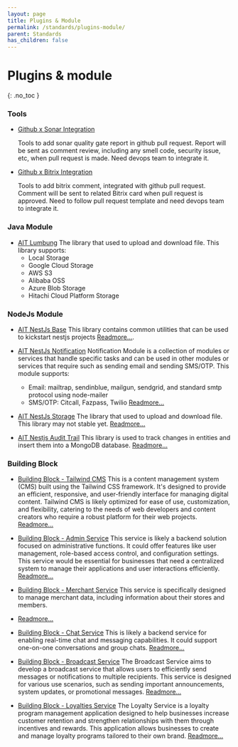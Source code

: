 ```yaml
---
layout: page
title: Plugins & Module
permalink: /standards/plugins-module/
parent: Standards
has_children: false
---
```


# Plugins & module
{: .no_toc }

### Tools
- [Github x Sonar Integration](https://github.com/PT-Akar-Inti-Teknologi/sonar_quality_gate_plugin)
  
  Tools to add sonar quality gate report in github pull request. Report will be sent as comment review, including any smell code, security issue, etc, when pull request is made. Need devops team to integrate it.

- [Github x Bitrix Integration](https://github.com/PT-Akar-Inti-Teknologi/ait_github_bitrix_plugin)

  Tools to add bitrix comment, integrated with github pull request. Comment will be sent to related Bitrix card when pull request is approved. Need to follow pull request template and need devops team to integrate it.

### Java Module
- [AIT Lumbung](https://github.com/PT-Akar-Inti-Teknologi/ait_lumbung_java_library)
  The library that used to upload and download file. This library supports: 
  - Local Storage
  - Google Cloud Storage
  - AWS S3
  - Alibaba OSS
  - Azure Blob Storage
  - Hitachi Cloud Platform Storage

### NodeJs Module
- [AIT NestJs Base](https://github.com/PT-Akar-Inti-Teknologi/ait_nestjs_base)
  This library contains common utilities that can be used to kickstart nestjs projects 
  [Readmore...](https://github.com/PT-Akar-Inti-Teknologi/ait_nestjs_base).

- [AIT NestJs Notification](https://github.com/PT-Akar-Inti-Teknologi/ait-nestjs-notification)
  Notification Module is a collection of modules or services that handle specific tasks and can be used in other modules or services that require such as sending email and sending SMS/OTP. This module supports:
  - Email: mailtrap, sendinblue, mailgun, sendgrid, and standard smtp protocol using node-mailer
  - SMS/OTP: Citcall, Fazpass, Twilio
  [Readmore...](https://github.com/PT-Akar-Inti-Teknologi/ait-nestjs-notification)
  
- [AIT NestJs Storage](https://github.com/PT-Akar-Inti-Teknologi/ait_nestjs_s3_storage)
  The library that used to upload and download file. This library may not stable yet.
  [Readmore...](https://github.com/PT-Akar-Inti-Teknologi/ait_nestjs_s3_storage)

- [AIT Nestjs Audit Trail](https://github.com/PT-Akar-Inti-Teknologi/ait-nestjs-audit-trail)
  This library is used to track changes in entities and insert them into a MongoDB database.
  [Readmore...](https://github.com/PT-Akar-Inti-Teknologi/ait-nestjs-audit-trail)


### Building Block

- [Building Block - Tailwind CMS](https://github.com/PT-Akar-Inti-Teknologi/building_block_tailwind_CMS)
  This is a content management system (CMS) built using the Tailwind CSS framework. It's designed to provide an efficient, responsive, and user-friendly interface for managing digital content. Tailwind CMS is likely optimized for ease of use, customization, and flexibility, catering to the needs of web developers and content creators who require a robust platform for their web projects.
  [Readmore...](https://github.com/PT-Akar-Inti-Teknologi/building_block_tailwind_CMS)
  
- [Building Block - Admin Service](https://github.com/PT-Akar-Inti-Teknologi/building_blocks_admin_backend)
  This service is likely a backend solution focused on administrative functions. It could offer features like user management, role-based access control, and configuration settings. This service would be essential for businesses that need a centralized system to manage their applications and user interactions efficiently.
  [Readmore...](https://github.com/PT-Akar-Inti-Teknologi/building_blocks_admin_backend)
  
- [Building Block - Merchant Service](https://github.com/PT-Akar-Inti-Teknologi/building_blocks_merchants_backend/tree/development)
  This service is specifically designed to manage merchant data, including information about their stores and members.
- [Readmore...](https://github.com/PT-Akar-Inti-Teknologi/building_blocks_admin_backend)
  
- [Building Block - Chat Service](https://github.com/PT-Akar-Inti-Teknologi/building_block_chats_backend)
  This is likely a backend service for enabling real-time chat and messaging capabilities. It could support one-on-one conversations and group chats.
  [Readmore...](https://github.com/PT-Akar-Inti-Teknologi/building_block_chats_backend)
  
- [Building Block - Broadcast Service](https://github.com/PT-Akar-Inti-Teknologi/building_block_broadcast_service/tree/development)
  The Broadcast Service aims to develop a broadcast service that allows users to efficiently send messages or notifications to multiple recipients. This service is designed for various use scenarios, such as sending important announcements, system updates, or promotional messages.
  [Readmore...](https://github.com/PT-Akar-Inti-Teknologi/building_block_broadcast_service/tree/development)
  
- [Building Block - Loyalties Service](https://github.com/PT-Akar-Inti-Teknologi/building_block_loyalties_service/tree/development)
  The Loyalty Service is a loyalty program management application designed to help businesses increase customer retention and strengthen relationships with them through incentives and rewards. This application allows businesses to create and manage loyalty programs tailored to their own brand.
  [Readmore...](https://github.com/PT-Akar-Inti-Teknologi/building_block_loyalties_service/tree/development)